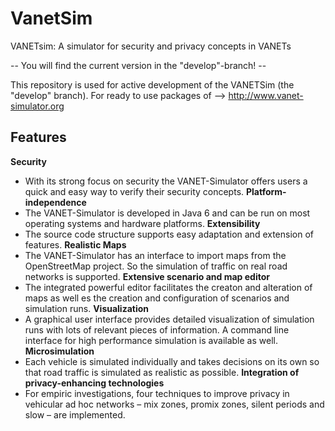 VanetSim
========

VANETsim: A simulator for security and privacy concepts in VANETs


-- You will find the current version in the "develop"-branch! --


This repository is used for active development of the VANETSim (the "develop" branch). For ready to use packages of --> http://www.vanet-simulator.org


## Features

**Security**
  - With its strong focus on security the VANET-Simulator offers users a quick and easy way to verify their security concepts.
**Platform-independence**
  - The VANET-Simulator is developed in Java 6 and can be run on most operating systems and hardware platforms.
**Extensibility**
  - The source code structure supports easy adaptation and extension of features.
**Realistic Maps**
  - The VANET-Simulator has an interface to import maps from the OpenStreetMap project. So the simulation of traffic on real road networks is supported.
**Extensive scenario and map editor**
  - The integrated powerful editor facilitates the creaton and alteration of maps as well es the creation and configuration of scenarios and simulation runs.
**Visualization**
  - A graphical user interface provides detailed visualization of simulation runs with lots of relevant pieces of information. A command line interface for high performance simulation is available as well.
**Microsimulation**
  - Each vehicle is simulated individually and takes decisions on its own so that road traffic is simulated as realistic as possible.
**Integration of privacy-enhancing technologies**
  - For empiric investigations, four techniques to improve privacy in vehicular ad hoc networks – mix zones, promix zones, silent periods and slow – are implemented.
